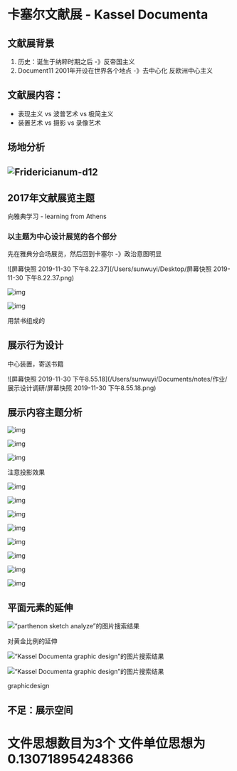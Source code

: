 # 卡塞尔文献展 - **Kassel Documenta**

## 文献展背景

1. 历史：诞生于纳粹时期之后 -》反帝国主义
2. Document11 2001年开设在世界各个地点 -》去中心化 反欧洲中心主义



## 文献展内容：

* 表现主义 vs 波普艺术 vs 极简主义
* 装置艺术 vs 摄影 vs 录像艺术

## 场地分析

## ![Fridericianum-d12](/Users/sunwuyi/Documents/notes/作业/展示设计调研/Fridericianum-d12.png)

## 2017年文献展览主题

向雅典学习 -  learning from Athens

### 以主题为中心设计展览的各个部分



先在雅典分会场展览，然后回到卡塞尔 -》政治意图明显

![屏幕快照 2019-11-30 下午8.22.37](/Users/sunwuyi/Desktop/屏幕快照 2019-11-30 下午8.22.37.png)

![img](/Users/sunwuyi/Documents/notes/作业/展示设计调研/d14_Marta_Minujin_The_Parthenon_of_Books_©_Mathias_Voelzke-003_4.jpg,1440.png)

![img](/Users/sunwuyi/Documents/notes/作业/展示设计调研/v2-e2b9de6b3b8cf5b411501a346fd40ee3_hd.png)

用禁书组成的

## 展示行为设计

中心装置，寄送书籍

![屏幕快照 2019-11-30 下午8.55.18](/Users/sunwuyi/Documents/notes/作业/展示设计调研/屏幕快照 2019-11-30 下午8.55.18.png)

## 展示内容主题分析

![img](/Users/sunwuyi/Documents/notes/作业/展示设计调研/055_dyvikkahlen_l11_web-1860x1500-q80.png)

![img](/Users/sunwuyi/Documents/notes/作业/展示设计调研/v2-7f6206d18d29854c9761025340902754_hd.png)

![img](/Users/sunwuyi/Documents/notes/作业/展示设计调研/055_l12-a4-1224x1500-q80.png)

注意投影效果

![img](/Users/sunwuyi/Documents/notes/作业/展示设计调研/v2-93dadfc5150f07a72ac37e9e1ab4ded7_hd.png)

![img](/Users/sunwuyi/Documents/notes/作业/展示设计调研/v2-e1723c5ae3673e5e5415f85f312cfebf_hd.png)

![img](/Users/sunwuyi/Documents/notes/作业/展示设计调研/v2-42986bbaee0af21ba91493c7c8f9aba1_hd.png)

![img](/Users/sunwuyi/Documents/notes/作业/展示设计调研/v2-69433e59a75c6f306391cbd6b79c1df7_hd.png)

![img](/Users/sunwuyi/Documents/notes/作业/展示设计调研/v2-9ee9ff6def52d58e46d591cfa63da10f_hd.png)

![img](/Users/sunwuyi/Documents/notes/作业/展示设计调研/v2-afc0f0a86e21cb998fef891ecbf9834f_hd.png)

![img](/Users/sunwuyi/Documents/notes/作业/展示设计调研/v2-cb0ebb353a0f50e6e9f8499152e4b997_hd.png)

![img](/Users/sunwuyi/Documents/notes/作业/展示设计调研/v2-3759a2232260539688416927cc9f15cb_hd.png)

## 平面元素的延伸

![“parthenon sketch analyze”的图片搜索结果](/Users/sunwuyi/Documents/notes/作业/展示设计调研/aa188e3cea1721cb436c72306a3b5c9f.png)

对黄金比例的延伸

![“Kassel Documenta graphic design”的图片搜索结果](/Users/sunwuyi/Documents/notes/作业/展示设计调研/unnamed-2.png)

![“Kassel Documenta graphic design”的图片搜索结果](/Users/sunwuyi/Documents/notes/作业/展示设计调研/Vier5-Paris-Kassel.png)

graphicdesign

## 不足：展示空间











# 文件思想数目为3个 文件单位思想为0.130718954248366
